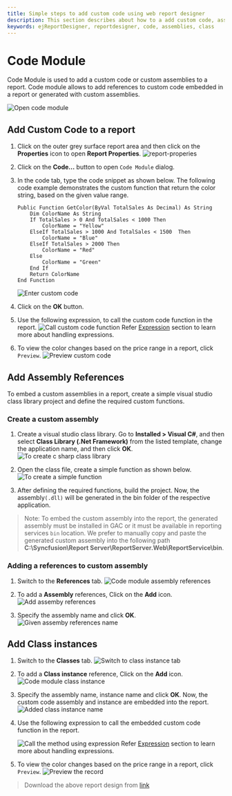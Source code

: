 ```yaml
---
title: Simple steps to add custom code using web report designer
description: This section describes about how to a add custom code, assembly references using Bold Report Designer
keywords: ejReportDesigner, reportdesigner, code, assemblies, class
---
```


# Code Module

Code Module is used to add a custom code or custom assemblies to a report. Code module allows to add references to custom code embedded in a report or generated with custom assemblies.

![Open code module](/static/assets/on-premise/images/report-designer/compose-report/code-module/open-code-module.png)

## Add Custom Code to a report

1. Click on the outer grey surface report area and then click on the **Properties** icon to open **Report Properties**.
    ![report-properies](/static/assets/on-premise/images/report-designer/compose-report/unit-switcher/report-properties.png)
2. Click on the **Code...** button to open `Code Module` dialog.
3. In the code tab, type the code snippet as shown below. The following code example demonstrates the custom function that return the color string, based on the given value range.

    ```basic
    Public Function GetColor(ByVal TotalSales As Decimal) As String
        Dim ColorName As String
        If TotalSales > 0 And TotalSales < 1000 Then
            ColorName = "Yellow"
        ElseIf TotalSales > 1000 And TotalSales < 1500  Then
            ColorName = "Blue"
        ElseIf TotalSales > 2000 Then
            ColorName = "Red"
        Else
            ColorName = "Green"
        End If
        Return ColorName
    End Function
    ```

    ![Enter custom code](/static/assets/on-premise/images/report-designer/compose-report/code-module/code-section.png)
4. Click on the **OK** button.
5. Use the following expression, to call the custom code function in the report.
    ![Call custom code function](/static/assets/on-premise/images/report-designer/compose-report/code-module/custom-code-expression.png)
Refer [Expression](./../../compose-report/expressions/) section to learn more about handling expressions.
6. To view the color changes based on the price range in a report, click `Preview`.
![Preview custom code](/static/assets/on-premise/images/report-designer/compose-report/code-module/custom-code-preview.png)

## Add Assembly References

To embed a custom assemblies in a report, create a simple visual studio class library project and define the required custom functions.

### Create a custom assembly

1. Create a visual studio class library. Go to **Installed > Visual C#**, and then select **Class Library (.Net Framework)** from the listed template, change the application name, and then click **OK**.
![To create c sharp class library](/static/assets/on-premise/images/report-designer/compose-report/code-module/assembly-references.png)

2. Open the class file, create a simple function as shown below.
![To create a simple function](/static/assets/on-premise/images/report-designer/compose-report/code-module/add-references.png)

3. After defining the required functions, build the project. Now, the assembly`(.dll)` will be generated in the bin folder of the respective application.

> Note: To embed the custom assembly into the report, the generated assembly must be installed in GAC or it must be available in reporting services `bin` location. We prefer to manually copy and paste the generated custom assembly into the following path **C:\Syncfusion\Report Server\ReportServer.Web\ReportService\bin**.

### Adding a references to custom assembly

1. Switch to the **References** tab.
![Code module assembly references](/static/assets/on-premise/images/report-designer/compose-report/code-module/references-tab.png)

2. To add a **Assembly** references, Click on the **Add** icon.
![Add assemby references](/static/assets/on-premise/images/report-designer/compose-report/code-module/reference-add-icon.png)

3. Specify the assembly name and click **OK**.
![Given assemby references name](/static/assets/on-premise/images/report-designer/compose-report/code-module/assembly-reference-name.png)

## Add Class instances

1. Switch to the **Classes** tab.
    ![Switch to class instance tab](/static/assets/on-premise/images/report-designer/compose-report/code-module/classinstance-tab.png)

2. To add a **Class instance** reference, Click on the **Add** icon.
    ![Code module class instance](/static/assets/on-premise/images/report-designer/compose-report/code-module/listed-class-instance.png)

3. Specify the assembly name, instance name and click **OK**. Now, the custom code assembly and instance are embedded into the report.
    ![Added class instance name](/static/assets/on-premise/images/report-designer/compose-report/code-module/added-class-instances.png)

4. Use the following expression to call the embedded custom code function in the report.

    ![Call the method using expression](/static/assets/on-premise/images/report-designer/compose-report/code-module/custom-assembly-expression.png)
Refer [Expression](./../../compose-report/expressions/) section to learn more about handling expressions.

5. To view the color changes based on the price range in a report, click `Preview`.
    ![Preview the record](/static/assets/on-premise/images/report-designer/compose-report/code-module/custom-code-preview.png)

> Download the above report design from [link](https://github.com/boldreports/resources/tree/master/docs/report-designer/compose-report/code-module.rdl)